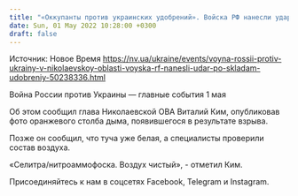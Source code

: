 ```yaml
---
title: "«Оккупанты против украинских удобрений». Войска РФ нанесли удар по складам с селитрой в Николаевской области"
date: Sun, 01 May 2022 10:28:00 +0300
draft: false
---
```

Источник: Новое Время https://nv.ua/ukraine/events/voyna-rossii-protiv-ukrainy-v-nikolaevskoy-oblasti-voyska-rf-nanesli-udar-po-skladam-udobreniy-50238336.html


Война России против Украины — главные события 1 мая

Об этом сообщил глава Николаевской ОВА Виталий Ким, опубликовав фото оранжевого столба дыма, появившегося в результате взрыва.

Позже он сообщил, что туча уже белая, а специалисты проверили состав воздуха.

«Селитра/нитроаммофоска. Воздух чистый», - отметил Ким.

Присоединяйтесь к нам в соцсетях Facebook, Telegram и Instagram.
